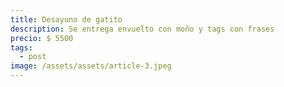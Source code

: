 ```yaml
---
title: Desayuno de gatito
description: Se entrega envuelto con moño y tags con frases
precio: $ 5500
tags:
  - post
image: /assets/assets/article-3.jpeg
---
```

